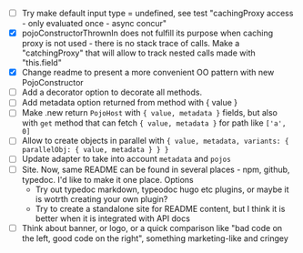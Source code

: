 - [ ] Try make default input type = undefined, see test "cachingProxy access - only evaluated once - async concur"
- [x] pojoConstructorThrownIn does not fulfill its purpose when caching proxy is not used - there is no stack trace of
  calls. Make a "catchingProxy" that will allow to track nested calls made with "this.field"
- [x] Change readme to present a more convenient OO pattern with new PojoConstructor
- [ ] Add a decorator option to decorate all methods.
- [ ] Add metadata option returned from method with { value }
- [ ] Make .new return `PojoHost` with `{ value, metadata }` fields, but also with `get` method that can fetch `{ value, metadata }` for path like `['a', 0]`
- [ ] Allow to create objects in parallel with `{ value, metadata, variants: { parallelObj: { value, metadata } } }`
- [ ] Update adapter to take into account `metadata` and `pojos`
- [ ] Site. Now, same README can be found in several places - npm, github, typedoc. I'd like to make it one place.
  Options
  - Try out typedoc markdown, typeodoc hugo etc plugins, or maybe it is wotrth creating your own plugin?
  - Try to create a standalone site for README content, but I think it is better when it is integrated with API docs
- [ ] Think about banner, or logo, or a quick comparison like "bad code on the left, good code on the right", something marketing-like and cringey
